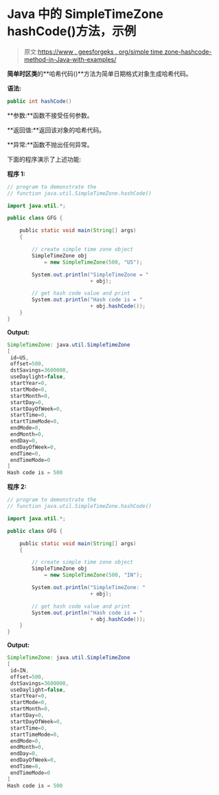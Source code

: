 # Java 中的 SimpleTimeZone hashCode()方法，示例

> 原文:[https://www . geesforgeks . org/simple time zone-hashcode-method-in-Java-with-examples/](https://www.geeksforgeeks.org/simpletimezone-hashcode-method-in-java-with-examples/)

**简单时区类**的**哈希代码()**方法为简单日期格式对象生成哈希代码。

**语法:**

```java
public int hashCode()

```

**参数:**函数不接受任何参数。

**返回值:**返回该对象的哈希代码。

**异常:**函数不抛出任何异常。

下面的程序演示了上述功能:

**程序 1:**

```java
// program to demonstrate the
// function java.util.SimpleTimeZone.hashCode()

import java.util.*;

public class GFG {

    public static void main(String[] args)
    {

        // create simple time zone object
        SimpleTimeZone obj
            = new SimpleTimeZone(500, "US");

        System.out.println("SimpleTimeZone = "
                           + obj);

        // get hash code value and print
        System.out.println("Hash code is = "
                           + obj.hashCode());
    }
}
```

**Output:**

```java
SimpleTimeZone: java.util.SimpleTimeZone
[ 
 id=US,
 offset=500,
 dstSavings=3600000,
 useDaylight=false,
 startYear=0,
 startMode=0,
 startMonth=0,
 startDay=0,
 startDayOfWeek=0,
 startTime=0,
 startTimeMode=0,
 endMode=0,
 endMonth=0,
 endDay=0,
 endDayOfWeek=0,
 endTime=0,
 endTimeMode=0
]
Hash code is = 500

```

**程序 2:**

```java
// program to demonstrate the
// function java.util.SimpleTimeZone.hashCode()

import java.util.*;

public class GFG {

    public static void main(String[] args)
    {

        // create simple time zone object
        SimpleTimeZone obj
            = new SimpleTimeZone(500, "IN");

        System.out.println("SimpleTimeZone: "
                           + obj);

        // get hash code value and print
        System.out.println("Hash code is = "
                           + obj.hashCode());
    }
}
```

**Output:**

```java
SimpleTimeZone: java.util.SimpleTimeZone
[ 
 id=IN,
 offset=500,
 dstSavings=3600000,
 useDaylight=false,
 startYear=0,
 startMode=0,
 startMonth=0,
 startDay=0,
 startDayOfWeek=0,
 startTime=0,
 startTimeMode=0,
 endMode=0,
 endMonth=0,
 endDay=0,
 endDayOfWeek=0,
 endTime=0,
 endTimeMode=0
]
Hash code is = 500

```